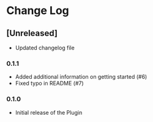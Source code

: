 # Change Log

## [Unreleased]
- Updated changelog file

### 0.1.1
- Added additional information on getting started (#6)
- Fixed typo in README (#7)

### 0.1.0
- Initial release of the Plugin